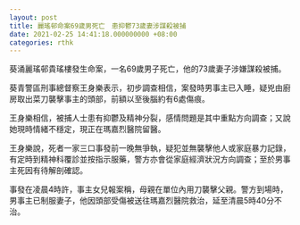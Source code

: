 ```yaml
---
layout: post
title: 麗瑤邨命案69歲男死亡　患抑鬱73歲妻涉謀殺被捕
date: 2021-02-25 14:41:18.000000000 +08:00
categories: rthk
---
```


葵涌麗瑤邨貴瑤樓發生命案，一名69歲男子死亡，他的73歲妻子涉嫌謀殺被捕。

葵青警區刑事總督察王身樂表示，初步調查相信，案發時男事主已入睡，疑兇由廚房取出菜刀襲擊事主的頭部，前額以至後腦約有6處傷痕。

王身樂相信，被捕人士患有抑鬱及精神分裂，感情問題是其中重點方向調查；又說她現時情緒不穩定，現正在瑪嘉烈醫院留醫。

王身樂說，死者一家三口事發前一晚無爭執，疑犯並無襲擊他人或家庭暴力記錄，有定時到精神科覆診並按指示服藥，警方亦會從家庭經濟狀況方向調查；至於男事主死因有待解剖確認。

事發在凌晨4時許，事主女兒報案稱，母親在單位內用刀襲擊父親。警方到場時，男事主已制服妻子，他因頭部受傷被送往瑪嘉烈醫院救治，延至清晨5時40分不治。
